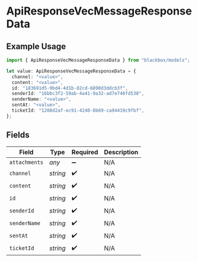 # ApiResponseVecMessageResponseData

## Example Usage

```typescript
import { ApiResponseVecMessageResponseData } from "blackbox/models";

let value: ApiResponseVecMessageResponseData = {
  channel: "<value>",
  content: "<value>",
  id: "183691d5-9bd4-4d1b-82cd-6890d3ddcb3f",
  senderId: "16bbc3f2-59ab-4a41-9a32-ad7e740fd530",
  senderName: "<value>",
  sentAt: "<value>",
  ticketId: "1208d2af-ec91-4240-8b69-ca94419c9fbf",
};
```

## Fields

| Field              | Type               | Required           | Description        |
| ------------------ | ------------------ | ------------------ | ------------------ |
| `attachments`      | *any*              | :heavy_minus_sign: | N/A                |
| `channel`          | *string*           | :heavy_check_mark: | N/A                |
| `content`          | *string*           | :heavy_check_mark: | N/A                |
| `id`               | *string*           | :heavy_check_mark: | N/A                |
| `senderId`         | *string*           | :heavy_check_mark: | N/A                |
| `senderName`       | *string*           | :heavy_check_mark: | N/A                |
| `sentAt`           | *string*           | :heavy_check_mark: | N/A                |
| `ticketId`         | *string*           | :heavy_check_mark: | N/A                |